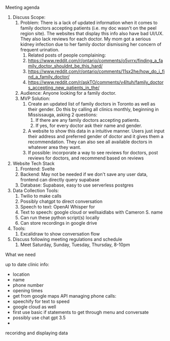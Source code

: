 Meeting agenda

1.  Discuss Scope: 
	1. Problem: There is a lack of updated information when it comes to family doctors accepting patients (i.e. my doc wasn't on the peel region site). The websites that display this info also have bad UI/UX. They also lack reviews for each doctor. My mom got a serious kidney infection due to her family doctor dismissing her concern of frequent urination.
		1. Related posts of people complaining:
		2. https://www.reddit.com/r/ontario/comments/o5vrrx/finding_a_family_doctor_shouldnt_be_this_hard/
		3. https://www.reddit.com/r/ontario/comments/11sx2he/how_do_i_find_a_family_doctor/
		4. https://www.reddit.com/r/askTO/comments/v4ltuh/family_doctors_accepting_new_patients_in_the/
	2. Audience: Anyone looking for a family doctor.
	3. MVP Solution:
		1. Create an updated list of family doctors in Toronto as well as their gender. Do this by calling all clinics monthly, beginning in Mississauga, asking 2 questions: 
			1. If there are any family doctors accepting patients.
			2. If yes, for every doctor ask their name and gender.
		2. A website to show this data in a intuitive manner. Users just input their address and preferred gender of doctor and it gives them a recommendation. They can also see all available doctors in whatever area they want.
		3. If possible: incorporate a way to see reviews for doctors, post reviews for doctors, and recommend based on reviews
2.  Website Tech Stack
	1. Frontend: Svelte
	2. Backend: May not be needed if we don't save any user data, frontend can directly query supabase
	3. Database: Supabase, easy to use serverless postgres
3. Data Collection Tools:
	1. Twilio to make calls
	2. Possibly chatgpt to direct conversation
	3. Speech to text: OpenAI Whisper for 
	4. Text to speech: google cloud or wellsaidlabs with Cameron S. name
	5. Can run these python script(s) locally
	6. Can store recordings in google drive
4. Tools:
	1. Excalidraw to show conversation flow
5.  Discuss following meeting regulations and schedule
	1. Meet Saturday, Sunday, Tuesday, Thursday, 8-10pm

What we need


up to date clinic info:
- location
- name
- phone number
- opening times
- get from google maps API
managing phone calls:
- speechify for text to speed
- google cloud as well
- first use basic if statements to get through menu and conversate
- possibly use chat gpt 3.5
- 
recoridng and displaying data